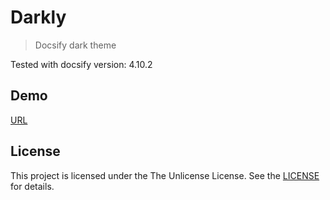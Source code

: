 # Darkly

> Docsify dark theme

Tested with docsify version: 4.10.2

## Demo

[URL](https://sushantrahate.github.io/docsify-darkly-theme/#/)

## License

This project is licensed under the The Unlicense License. See the [LICENSE](https://github.com/sushantrahate/docsify-darkly/blob/master/LICENSE) for details.
